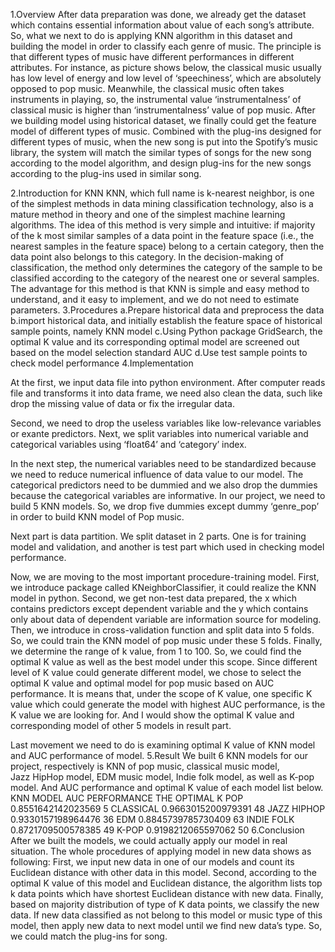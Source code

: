 1.Overview
After data preparation was done, we already get the dataset which contains essential information about value of each song’s attribute. So, what we next to do is applying KNN algorithm in this dataset and building the model in order to classify each genre of music. The principle is that different types of music have different performances in different attributes. For instance, as picture shows below, the classical music usually has low level of energy and low level of ‘speechiness’, which are absolutely opposed to pop music. Meanwhile, the classical music often takes instruments in playing, so, the instrumental value ‘instrumentalness’ of classical music is higher than ‘instrumentalness’ value of pop music. After we building model using historical dataset, we finally could get the feature model of different types of music. Combined with the plug-ins designed for different types of music, when the new song is put into the Spotify’s music library, the system will match the similar types of songs for the new song according to the model algorithm, and design plug-ins for the new songs according to the plug-ins used in similar song.

2.Introduction for KNN
KNN, which full name is k-nearest neighbor, is one of the simplest methods in data mining classification technology, also is a mature method in theory and one of the simplest machine learning algorithms. The idea of this method is very simple and intuitive: if majority of the k most similar samples of a data point in the feature space (i.e., the nearest samples in the feature space) belong to a certain category, then the data point also belongs to this category. In the decision-making of classification, the method only determines the category of the sample to be classified according to the category of the nearest one or several samples. The advantage for this method is that KNN is simple and easy method to understand, and it easy to implement, and we do not need to estimate parameters. 
3.Procedures
a.Prepare historical data and preprocess the data
b.import historical data, and initially establish the feature space of historical sample points, namely KNN model
c.Using Python package GridSearch, the optimal K value and its corresponding optimal model are screened out based on the model selection standard AUC
d.Use test sample points to check model performance
4.Implementation

At the first, we input data file into python environment. After computer reads file and transforms it into data frame, we need also clean the data, such like drop the missing value of data or fix the irregular data.

Second, we need to drop the useless variables like low-relevance variables or exante predictors. Next, we split variables into numerical variable and categorical variables using ‘float64’ and ‘category’ index. 

In the next step, the numerical variables need to be standardized because we need to reduce numerical influence of data value to our model. The categorical predictors need to be dummied and we also drop the dummies because the categorical variables are informative. In our project, we need to build 5 KNN models. So, we drop five dummies except dummy ‘genre_pop’ in order to build KNN model of Pop music.

Next part is data partition. We split dataset in 2 parts. One is for training model and validation, and another is test part which used in checking model performance. 

Now, we are moving to the most important procedure-training model. First, we introduce package called KNeighborClassifier, it could realize the KNN model in python. Second, we get non-test data prepared, the x which contains predictors except dependent variable and the y which contains only about data of dependent variable are information source for modeling. Then, we introduce in cross-validation function and split data into 5 folds. So, we could train the KNN model of pop music under these 5 folds. Finally, we determine the range of k value, from 1 to 100. So, we could find the optimal K value as well as the best model under this scope. Since different level of K value could generate different model, we chose to select the optimal K value and optimal model for pop music based on AUC performance. It is means that, under the scope of K value, one specific K value which could generate the model with highest AUC performance, is the K value we are looking for. And I would show the optimal K value and corresponding model of other 5 models in result part.

Last movement we need to do is examining optimal K value of KNN model and AUC performance of model. 
5.Result 
We built 6 KNN models for our project, respectively is KNN of pop music, classical music model, Jazz HipHop model, EDM music model, Indie folk model, as well as K-pop model. And AUC performance and optimal K value of each model list below.
KNN MODEL	AUC PERFORMANCE	THE OPTIMAL K
POP	0.8551642142023569	5
CLASSICAL	0.9663015200979391	48
JAZZ HIPHOP	0.9330157198964476	36
EDM	0.8845739785730409	63
INDIE FOLK	0.8721709500578385	49
K-POP	0.9198212065597062	50
6.Conclusion
After we built the models, we could actually apply our model in real situation. The whole procedures of applying model in new data shows as following: First, we input new data in one of our models and count its Euclidean distance with other data in this model. Second, according to the optimal K value of this model and Euclidean distance, the algorithm lists top k data points which have shortest Euclidean distance with new data. Finally, based on majority distribution of type of K data points, we classify the new data. If new data classified as not belong to this model or music type of this model, then apply new data to next model until we find new data’s type. So, we could match the plug-ins for song. 

